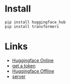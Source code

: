 # Install

```shell
pip install huggingface_hub
pip install transformers
```

# Links

* [Huggingface Online](https://python.langchain.com/docs/integrations/llms/huggingface_hub)
* [get a token](https://huggingface.co/docs/api-inference/quicktour#get-your-api-token)
* [Huggingface Offline](https://python.langchain.com/docs/integrations/llms/huggingface_pipelines)
* [server](https://python.langchain.com/docs/integrations/llms/huggingface_textgen_inference)
